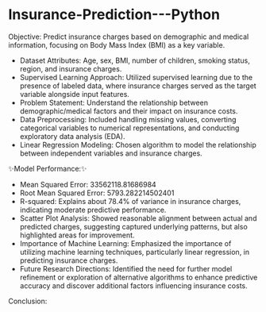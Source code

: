 # Insurance-Prediction---Python



Objective: Predict insurance charges based on demographic and medical information, focusing on Body Mass Index (BMI) as a key variable.
- Dataset Attributes: Age, sex, BMI, number of children, smoking status, region, and insurance charges.
- Supervised Learning Approach: Utilized supervised learning due to the presence of labeled data, where insurance charges served as the target variable alongside input features.
- Problem Statement: Understand the relationship between demographic/medical factors and their impact on insurance costs.
- Data Preprocessing: Included handling missing values, converting categorical variables to numerical representations, and conducting exploratory data analysis (EDA).
- Linear Regression Modeling: Chosen algorithm to model the relationship between independent variables and insurance charges.


✨Model Performance:✨
- Mean Squared Error: 33562118.81686984
- Root Mean Squared Error: 5793.282214502401
- R-squared: Explains about 78.4% of variance in insurance charges, indicating moderate predictive performance.
- Scatter Plot Analysis: Showed reasonable alignment between actual and predicted charges, suggesting captured underlying patterns, but also highlighted areas for improvement.
- Importance of Machine Learning: Emphasized the importance of utilizing machine learning techniques, particularly linear regression, in predicting insurance charges.
- Future Research Directions: Identified the need for further model refinement or exploration of alternative algorithms to enhance predictive accuracy and discover additional factors influencing insurance costs.



Conclusion:
